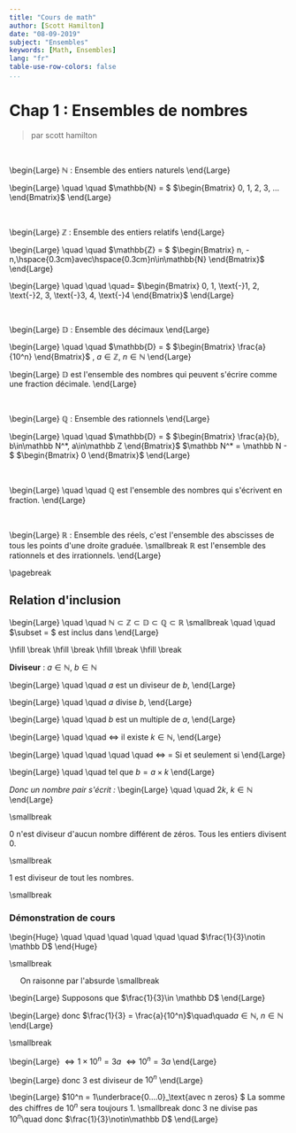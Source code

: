 ```yaml
---
title: "Cours de math"
author: [Scott Hamilton]
date: "08-09-2019"
subject: "Ensembles"
keywords: [Math, Ensembles]
lang: "fr"
table-use-row-colors: false
...
```


# Chap 1 : Ensembles de nombres

 > par scott hamilton

&nbsp;&nbsp;&nbsp;&nbsp;&nbsp;

\begin{Large}
$\mathbb{N}$
: Ensemble des entiers naturels
\end{Large}

\begin{Large}
\quad \quad $\mathbb{N} = $
$\begin{Bmatrix}
0, 1, 2, 3, ...
\end{Bmatrix}$
\end{Large}

&nbsp;&nbsp;&nbsp;&nbsp;&nbsp;

\begin{Large}
$\mathbb{Z}$
: Ensemble des entiers relatifs
\end{Large}

\begin{Large}
\quad \quad $\mathbb{Z} = $
$\begin{Bmatrix}
n, -n,\hspace{0.3cm}avec\hspace{0.3cm}n\in\mathbb{N}
\end{Bmatrix}$
\end{Large}

\begin{Large}
\quad \quad \quad$=$
$\begin{Bmatrix}
0, 1, \text{-}1, 2, \text{-}2, 3, \text{-}3, 4, \text{-}4
\end{Bmatrix}$
\end{Large}

&nbsp;&nbsp;&nbsp;&nbsp;&nbsp;

\begin{Large}
$\mathbb{D}$
: Ensemble des décimaux
\end{Large}

\begin{Large}
\quad \quad $\mathbb{D} = $
$\begin{Bmatrix}
\frac{a}{10^n}
\end{Bmatrix}$
, $a\in\mathbb{Z}$, $n\in\mathbb{N}$
\end{Large}

\begin{Large}
$\mathbb{D}$ est l'ensemble des nombres qui peuvent s'écrire comme une fraction décimale.
\end{Large}

&nbsp;&nbsp;&nbsp;&nbsp;&nbsp;

\begin{Large}
$\mathbb{Q}$
: Ensemble des rationnels
\end{Large}

\begin{Large}
\quad \quad $\mathbb{D} = $
$\begin{Bmatrix}
\frac{a}{b}, b\in\mathbb N^*, a\in\mathbb Z
\end{Bmatrix}$
$\mathbb N^* = \mathbb N - $
$\begin{Bmatrix}
0
\end{Bmatrix}$
\end{Large}

&nbsp;&nbsp;&nbsp;&nbsp;&nbsp;

\begin{Large}
\quad \quad $\mathbb Q$ est l'ensemble des nombres qui s'écrivent en fraction.
\end{Large}

&nbsp;&nbsp;&nbsp;&nbsp;&nbsp;

\begin{Large}
$\mathbb{R}$
: Ensemble des réels, c'est l'ensemble des abscisses de tous les points d'une droite graduée.
\smallbreak
$\mathbb{R}$ est l'ensemble des rationnels et des irrationnels.
\end{Large}

\pagebreak

## Relation d'inclusion

\begin{Large}
\quad \quad $\mathbb N \subset \mathbb Z \subset \mathbb D \subset \mathbb Q \subset \mathbb R$
\smallbreak
\quad \quad $\subset = $ est inclus dans 
\end{Large}

\hfill \break
\hfill \break
\hfill \break
\hfill \break

__**Diviseur**__ : $a\in\mathbb N$, $b\in\mathbb N$ 

\begin{Large}
\quad \quad $a$ est un diviseur de $b$,
\end{Large}  
  
\begin{Large}
\quad \quad $a$ divise $b$,
\end{Large} 

\begin{Large}
\quad \quad $b$ est un multiple de $a$,
\end{Large}  

\begin{Large}
\quad \quad $\Leftrightarrow$ il existe $k\in\mathbb N$, 
\end{Large}  

\begin{Large}
\quad \quad \quad \quad $\Leftrightarrow$ = Si et seulement si
\end{Large}  
  
\begin{Large}
\quad \quad tel que $b = a \times k$
\end{Large}  

*Donc un nombre pair s'écrit :* 
\begin{Large}
\quad \quad $2k$, $k\in\mathbb N$
\end{Large} 

\smallbreak

0 n'est diviseur d'aucun nombre différent de zéros.
Tous les entiers divisent 0.

\smallbreak

1 est diviseur de tout les nombres.

\smallbreak

### Démonstration de cours

\begin{Huge}
\quad \quad \quad \quad \quad \quad $\frac{1}{3}\notin \mathbb D$
\end{Huge}  

\smallbreak

&nbsp;&nbsp;&nbsp;&nbsp;&nbsp;On raisonne par l'absurde
\smallbreak

\begin{Large}
Supposons que $\frac{1}{3}\in \mathbb D$
\end{Large}

\begin{Large}
donc  $\frac{1}{3} = \frac{a}{10^n}$\quad\quad$a\in\mathbb N$, $n\in\mathbb N$
\end{Large}

\smallbreak

\begin{Large}
$\Leftrightarrow 1 \times 10^n = 3a$
$\Leftrightarrow 10^n = 3a$
\end{Large}

\begin{Large}
donc 3 est diviseur de $10^n$
\end{Large}

\begin{Large}
$10^n = 1\underbrace{0....0}_\text{avec n zeros} $ La somme des chiffres de $10^n$ sera toujours 1.
\smallbreak
donc 3 ne divise pas $10^n$\quad donc $\frac{1}{3}\notin\mathbb D$ 
\end{Large}
